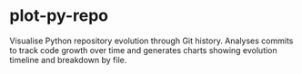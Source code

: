 # plot-py-repo

Visualise Python repository evolution through Git history. Analyses commits to track code growth over time and generates charts showing evolution timeline and breakdown by file.
